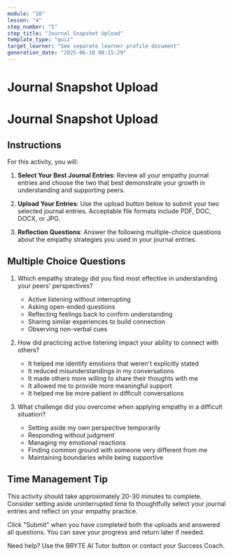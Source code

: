```yaml
---
module: "10"
lesson: "4"
step_number: "5"
step_title: "Journal Snapshot Upload"
template_type: "quiz"
target_learner: "See separate learner profile document"
generation_date: "2025-06-10 08:15:29"
---
```


# Journal Snapshot Upload

# Journal Snapshot Upload

## Instructions

For this activity, you will:

1. **Select Your Best Journal Entries**: Review all your empathy journal entries and choose the two that best demonstrate your growth in understanding and supporting peers.

2. **Upload Your Entries**: Use the upload button below to submit your two selected journal entries. Acceptable file formats include PDF, DOC, DOCX, or JPG.

3. **Reflection Questions**: Answer the following multiple-choice questions about the empathy strategies you used in your journal entries.

## Multiple Choice Questions

1. Which empathy strategy did you find most effective in understanding your peers' perspectives?
   * Active listening without interrupting
   * Asking open-ended questions
   * Reflecting feelings back to confirm understanding
   * Sharing similar experiences to build connection
   * Observing non-verbal cues

2. How did practicing active listening impact your ability to connect with others?
   * It helped me identify emotions that weren't explicitly stated
   * It reduced misunderstandings in my conversations
   * It made others more willing to share their thoughts with me
   * It allowed me to provide more meaningful support
   * It helped me be more patient in difficult conversations

3. What challenge did you overcome when applying empathy in a difficult situation?
   * Setting aside my own perspective temporarily
   * Responding without judgment
   * Managing my emotional reactions
   * Finding common ground with someone very different from me
   * Maintaining boundaries while being supportive

## Time Management Tip
This activity should take approximately 20-30 minutes to complete. Consider setting aside uninterrupted time to thoughtfully select your journal entries and reflect on your empathy practice.

Click "Submit" when you have completed both the uploads and answered all questions. You can save your progress and return later if needed.

Need help? Use the BRYTE AI Tutor button or contact your Success Coach.